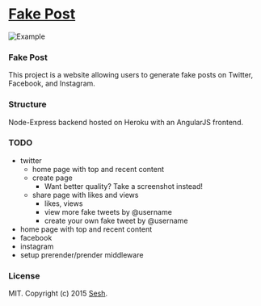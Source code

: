 # [Fake Post](http://fakepost.com)

![Example](https://raw.github.com/fisch0920/fakepost.com/master/assets/img/example.png)

### Fake Post

This project is a website allowing users to generate fake posts on Twitter, Facebook, and Instagram.

### Structure

Node-Express backend hosted on Heroku with an AngularJS frontend.

### TODO

* twitter
  * home page with top and recent content
  * create page
    * Want better quality? Take a screenshot instead!
  * share page with likes and views
    * likes, views
    * view more fake tweets by @username
    * create your own fake tweet by @username
* home page with top and recent content
* facebook
* instagram
* setup prerender/prender middleware

### License

MIT. Copyright (c) 2015 [Sesh](http://seshapp.com).

